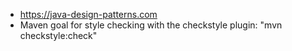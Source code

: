 - https://java-design-patterns.com
- Maven goal for style checking with the checkstyle plugin: "mvn checkstyle:check"
